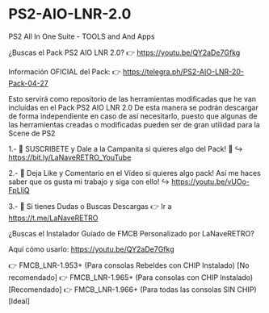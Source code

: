 # PS2-AIO-LNR-2.0
PS2 All In One Suite - TOOLS and And Apps

¿Buscas el Pack PS2 AIO LNR 2.0? 
👉 https://youtu.be/QY2aDe7Gfkg 

Información OFICIAL del Pack: 
👉 https://telegra.ph/PS2-AIO-LNR-20-Pack-04-27

Esto servirá como repositorio de las herramientas modificadas que he van incluidas en el Pack PS2 AIO LNR 2.0
De esta manera se podrán descargar de forma independiente en caso de así necesitarlo, puesto que algunas de 
las herramientas creadas o modificadas pueden ser de gran utilidad para la Scene de PS2

1.- 🚩 SUSCRIBETE y Dale a la Campanita si quieres algo del Pack! 🔔
↪️ https://bit.ly/LaNaveRETRO_YouTube 

2.- 📲 Deja Like y Comentario en el Vídeo si quieres algo pack! Así me haces saber que os gusta mi trabajo y siga con ello!
↪️ https://youtu.be/vUOo-FpLljQ 

3.- 📲 Si tienes Dudas o Buscas Descargas 👉 Ir a https://t.me/LaNaveRETRO


¿Buscas el Instalador Guiado de FMCB Personalizado por LaNaveRETRO? 

Aquí cómo usarlo: https://youtu.be/QY2aDe7Gfkg 

👉 FMCB_LNR-1.953+ (Para consolas Rebeldes con CHIP Instalado) [No recomendado] 
👉 FMCB_LNR-1.965+ (Para consolas con CHIP Instalado) [Recomendado] 
👉 FMCB_LNR-1.966+ (Para todas las consolas SIN CHIP) [Ideal]
